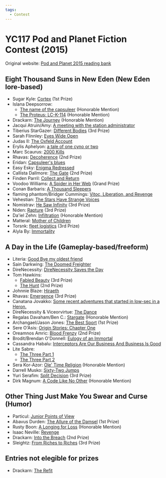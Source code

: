 ```yaml
---
tags:
  - Contest
---
```


# YC117 Pod and Planet Fiction Contest (2015)

Original website: [Pod and Planet 2015 reading bank](https://podandplanet.wixsite.com/podandplanet/copy-of-contest-entries)

## Eight Thousand Suns in New Eden (New Eden lore-based)

- Sugar Kyle: [Cortex](../authors/miscauthors/cortex.md) (1st Prize)
- Islana Deepsorrow:
    - [The name of the capsuleer](../authors/islanadeepsorrow/thenameofthecapsuleer.md) (Honorable Mention)
    - [The Proteus: LC-K-114](../authors/islanadeepsorrow/theproteuslck114.md) (Honorable Mention)
- Drackarn: [The Journey](../authors/drackarn/thejourney.md) (Honorable Mention)
- Jacqui Atruin/Amy: [A meeting with the station administrator](../authors/miscauthors/ameetingwiththestationadministrator.md)
- Tiberius StarGazer: [Different Bodies](../authors/miscauthors/differentbodies.md) (3rd Prize)
- Sarah Flinnley: [Eyes Wide Open](../authors/miscauthors/eyeswideopen.md)
- Judas II: [The Oxfeld Account](../authors/miscauthors/theoxfeldaccount.md)
- Erylis Aphelyon: [a tale of one cyno or two](../authors/miscauthors/ataleofonecynoortwo.md)
- Marc Scaurus: [2000 Kills](../authors/miscauthors/marcscaurus_2000kills.md)
- Rhavas: [Decoherence](../authors/rhavas/decoherence.md) (2nd Prize)
- Eridan: [Capsuleer's blues](../authors/miscauthors/capsuleersblues.md)
- Easy Esky: [Enigma Redressed](../authors/miscauthors/enigmaredressed.md)
- Callista Dallmore: [The Gate](../authors/miscauthors/callistadallmore_thegate.md) (2nd Prize)
- Finden Parril: [Collect and Return](../authors/miscauthors/collectandreturn.md)
- Voodoo Williams: [A Spider in Her Web](../authors/miscauthors/aspiderinherweb.md) (Grand Prize)
- Conan Barbaris: [A Thousand Sleepers](../authors/miscauthors/athousandsleepers.md)
- flaming phantom/Bridger Cummings: [Vitoc, Liberation, and Revenge](../authors/miscauthors/vitocliberationandrevenge.md)
- Vehestian: [The Stars Have Strange Voices](../authors/miscauthors/thestarshavestrangevoices.md)
- Nomistrav: [He Saw Infinity](../authors/nomistrav.md/hesawinfinity.md) (3rd Prize)
- Niden: [Rapture](../authors/miscauthors/niden_rapture.md) (3rd Prize)
- Da'iel Zehn: [Infiltration](../authors/daielzehn/infiltration.md) (Honorable Mention)
- Matteral: [Mother of Children](../authors/miscauthors/matteral_motherofchildren.md)
- Torsnk: [fleet logistics](../authors/miscauthors/torsnk_fleetlogistics.md) (3rd Prize)
- Alyla By: [Immortality](../authors/miscauthors/alylaby_immortality.md)

## A Day in the Life (Gameplay-based/freeform)

- Literia: [Good Bye my oldest friend](../authors/literia/goodbyemyoldestfriend.md)
- Sain Darkwing: [The Doomed Freighter](../authors/miscauthors/thedoomedfreighter.md)
- DireNecessity: [DireNecessity Saves the Day](../authors/direnecessity/direnecessitysavestheday.md)
- Tom Hawkins:
    - [Fabled Beauty](../authors/tomhawkins/fabledbeauty.md) (3rd Prize)
    - [The Hunt](../authors/tomhawkins/thehunt.md) (2nd Prize)
- Johnnie Blaze: [Hiraeth](../authors/miscauthors/hiraeth.md)
- Rhavas: [Emergence](../authors/rhavas/emergence.md) (3rd Prize)
- Canatana Jovakko: [Some recent adventures that started in low-sec in a Heron.](../authors/miscauthors/somerecentadventuresthatstartedinlowsecinaheron.md)
- DireNecessity & Viceorvirtue: [The Dance](../authors/direnecessity/thedance.md)
- Regalas Davaham/Ben C.: [Stargate](../authors/miscauthors/regalasdavaham_stargate.md) (Honorable Mention)
- Archangael/Jason Jones: [The Best Sport](../authors/miscauthors/thebestsport.md) (1st Prize)
- Sere O'Asis: [Origin Stories:  Chapter One](../authors/miscauthors/sereoasis_originstorieschapterone.md)
- Oreamnos Amric: [Blood Frenzy](../authors/oreamnosamric/bloodfrenzy.md) (2nd Prize)
- Brodit/Brendan O'Donnell: [Eulogy of an Immortal](../authors/miscauthors/eulogyofanimmortal.md)
- Cassandra Habalu: [Interceptors Are Our Business And Business Is Good](../authors/miscauthors/interceptorsareourbusinessandbusinessisgood.md)
- Lite Sabre:
    - [The Three Part 1](../authors/miscauthors/litesabre_thethree.md#the-three-part-1)
    - [The Three Part 2](../authors/miscauthors/litesabre_thethree.md#the-three-part-2)
- Sera Kor-Azor: [Ole' Time Religion](../authors/miscauthors/oletimereligion.md) (Honorable Mention)
- Darrell Musko: [Sixty-Two Jumps](../authors/miscauthors/sixty-twojumps.md)
- Yuri Serafim: [Split Decision](../authors/miscauthors/splitdecision.md) (3rd Prize)
- Dirk Magnum: [A Code Like No Other](../authors/miscauthors/acodelikenoother.md) (Honorable Mention)


## Other Thing Just Make You Swear and Curse (Humor)

- Particul: [Junior Points of View](../authors/miscauthors/juniorpointsofview.md)
- Abavus Durden: [The Allure of the Damsel](../authors/miscauthors/theallureofthedamsel.md) (1st Prize)
- Rusty Boon: [A Longing for Loss](../authors/miscauthors/alongingforloss.md) (Honorable Mention)
- Isaac Neville: [Revenge](../authors/miscauthors/isaacneville_revenge.md)
- Drackarn: [Into the Breach](../authors/drackarn/intothebreach.md) (2nd Prize)
- Sleightz: [From Riches to Riches](../authors/miscauthors/fromrichestoriches.md) (3rd Prize)


## Entries not elegible for prizes

- Drackarn: [The Refit](../authors/drackarn/therefit.md)